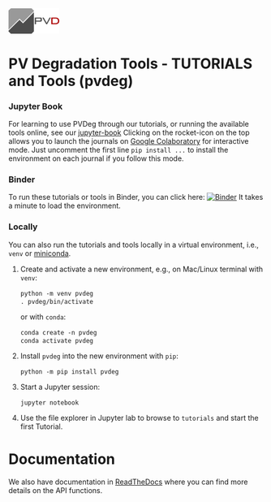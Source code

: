 <img src="PVD_logo.png" width="100">

# PV Degradation Tools - TUTORIALS and Tools (pvdeg)

### Jupyter Book

For learning to use PVDeg through our tutorials, or running the available tools online, see our [jupyter-book](https://nrel.github.io/PVDegradationTools/intro.html)
Clicking on the rocket-icon on the top allows you to launch the journals on [Google Colaboratory](https://colab.research.google.com/) for interactive mode.
Just uncomment the first line `pip install ...`  to install the environment on each journal if you follow this mode.

### Binder

To run these tutorials or tools in Binder, you can click here:
[![Binder](https://mybinder.org/badge_logo.svg)](https://mybinder.org/v2/gh/NREL/PVDegradationTools/main)
It takes a minute to load the environment.

### Locally

You can also run the tutorials and tools locally in a virtual environment, i.e., `venv` or
[miniconda](https://docs.conda.io/en/latest/miniconda.html).

1. Create and activate a new environment, e.g., on Mac/Linux terminal with `venv`:
   ```
   python -m venv pvdeg
   . pvdeg/bin/activate
   ```
   or with `conda`:
   ```
   conda create -n pvdeg
   conda activate pvdeg
   ```

1. Install `pvdeg` into the new environment with `pip`:
   ```
   python -m pip install pvdeg
   ```

1. Start a Jupyter session:

   ```
   jupyter notebook
   ```

1. Use the file explorer in Jupyter lab to browse to `tutorials`
   and start the first Tutorial.


Documentation
=============

We also have documentation in [ReadTheDocs](https://PVDegradationTools.readthedocs.io) where you can find more details on the API functions.
